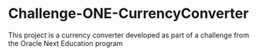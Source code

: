 # Challenge-ONE-CurrencyConverter
This project is a currency converter developed as part of a challenge from the Oracle Next Education program
